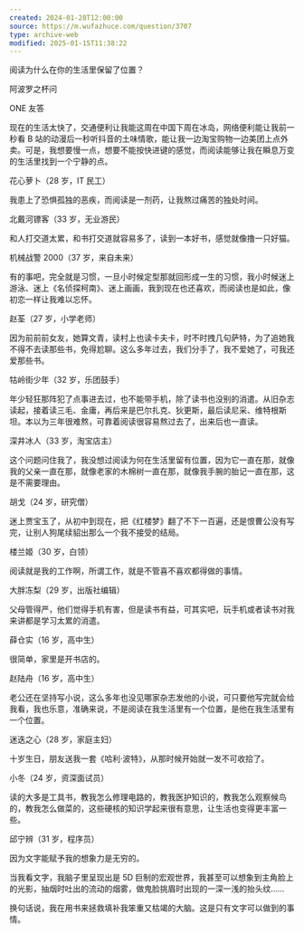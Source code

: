 ```yaml
---
created: 2024-01-28T12:00:00
source: https://m.wufazhuce.com/question/3707
type: archive-web
modified: 2025-01-15T11:38:22
---
```


阅读为什么在你的生活里保留了位置？

阿波罗之杯问

ONE 友答

现在的生活太快了，交通便利让我能这周在中国下周在冰岛，网络便利能让我前一秒看 B 站的动漫后一秒听抖音的土味情歌，能让我一边淘宝购物一边美团上点外卖。可是，我想要慢一点，想要不能按快进键的感觉，而阅读能够让我在瞬息万变的生活里找到一个宁静的点。

花心萝卜（28 岁，IT 民工）

我患上了恐惧孤独的恶疾，而阅读是一剂药，让我熬过痛苦的独处时间。

北戴河镖客（33 岁，无业游民）

和人打交道太累，和书打交道就容易多了，读到一本好书，感觉就像撸一只好猫。

机械战警 2000（37 岁，来自未来）

有的事吧，完全就是习惯，一旦小时候定型那就回形成一生的习惯，我小时候迷上游泳、迷上《名侦探柯南》、迷上画画，我到现在也还喜欢，而阅读也是如此，像初恋一样让我难以忘怀。

赵荃（27 岁，小学老师）

因为前前前女友，她算文青，读村上也读卡夫卡，时不时拽几句萨特，为了追她我不得不去读那些书，免得尬聊。这么多年过去，我们分手了，我不爱她了，可我还爱那些书。

牯岭街少年（32 岁，乐团鼓手）

年少轻狂那阵犯了点事进去过，也不能带手机，除了读书也没别的消遣。从旧杂志读起，接着读三毛、金庸，再后来是巴尔扎克、狄更斯，最后读尼采、维特根斯坦。本以为三年很难熬，可靠着阅读很容易熬过去了，出来后也一直读。

深井冰人（33 岁，淘宝店主）

这个问题问住我了，我没想过阅读为何在生活里留有位置，因为它一直在那，就像我的父亲一直在那，就像老家的木棉树一直在那，就像我手腕的胎记一直在那，这是不需要理由。

胡戈（24 岁，研究僧）

迷上贾宝玉了，从初中到现在，把《红楼梦》翻了不下一百遍，还是恨曹公没有写完，让别人狗尾续貂出那么一个我不接受的结局。

楼兰姬（30 岁，白领）

阅读就是我的工作啊，所谓工作，就是不管喜不喜欢都得做的事情。

大胖冻梨（29 岁，出版社编辑）

父母管得严，他们觉得手机有害，但是读书有益，可其实吧，玩手机或者读书对我来讲都是学习太累的消遣。

薛仓实（16 岁，高中生）

很简单，家里是开书店的。

赵陆舟（16 岁，高中生）

老公还在坚持写小说，这么多年也没见哪家杂志发他的小说，可只要他写完就会给我看，我也乐意，准确来说，不是阅读在我生活里有一个位置，是他在我生活里有一个位置。

迷迭之心（28 岁，家庭主妇）

十岁生日，朋友送我一套《哈利·波特》，从那时候开始就一发不可收拾了。

小冬（24 岁，资深面试员）

读的大多是工具书，教我怎么修理电路的，教我医护知识的，教我怎么观察候鸟的，教我怎么做菜的，这些硬核的知识学起来很有意思，让生活也变得更丰富一些。

邱宁辨（31 岁，程序员）

因为文字能赋予我的想象力是无穷的。

当我看文字，我脑子里呈现出是 5D 巨制的宏观世界，我甚至可以想象到主角脸上的光影，抽烟时吐出的流动的烟雾，做鬼脸挑眉时出现的一深一浅的抬头纹……

换句话说，我在用书来拯救填补我笨重又枯竭的大脑。这是只有文字可以做到的事情。
